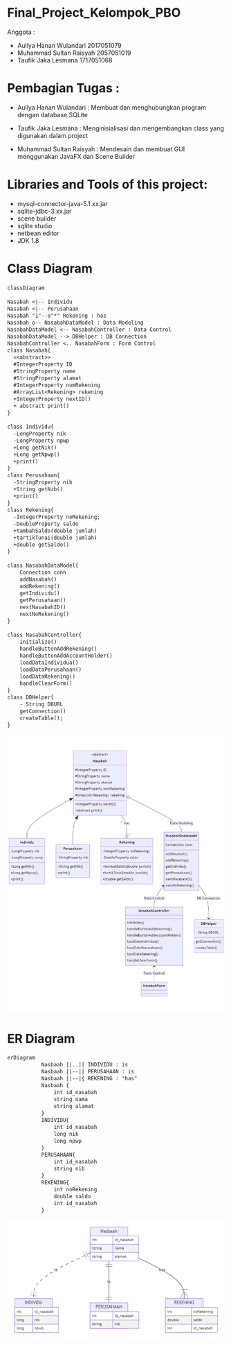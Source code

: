 # Final_Project_Kelompok_PBO

Anggota :

- Aullya Hanan Wulandari  2017051079
- Muhammad Sultan Raisyah 2057051019
- Taufik Jaka Lesmana     1717051068

# Pembagian Tugas :

- Aullya Hanan Wulandari : Membuat dan menghubungkan program dengan database SQLite

- Taufik Jaka Lesmana : Menginisialisasi dan mengembangkan class yang digunakan dalam project

- Muhammad Sultan Raisyah : Mendesain dan membuat GUI menggunakan JavaFX dan Scene Builder

# Libraries and Tools of this project:

- mysql-connector-java-5.1.xx.jar
- sqlite-jdbc-3.xx.jar
- scene builder
- sqlite studio
- netbean editor
- JDK 1.8

# Class Diagram

```Language
classDiagram

Nasabah <|-- Individu
Nasabah <|-- Perusahaan
Nasabah "1"--o"*" Rekening : has
Nasabah o-- NasabahDataModel : Data Modeling
NasabahDataModel <-- NasabahController : Data Control
NasabahDataModel --> DBHelper : DB Connection
NasabahController <.. NasabahForm : Form Control
class Nasabah{
  <<abstract>>
  #IntegerProperty ID
  #StringProperty name
  #StringProperty alamat
  #IntegerProperty numRekening
  #ArrayList<Rekening> rekening
  +IntegerProperty nextID()
  + abstract print()
}

class Individu{
  -LongProperty nik
  -LongProperty npwp
  +Long getNik()
  +Long getNpwp()
  +print()
}
class Perusahaan{
  -StringProperty nib
  +String getNib()
  +print()
}
class Rekening{
  -IntegerProperty noRekening;
  -DoubleProperty saldo
  +tambahSaldo(double jumlah)
  +tartikTunai(double jumlah)
  +double getSaldo()
}

class NasabahDataModel{
    Connection conn
    addNasabah()
    addRekening()
    getIndividu()
    getPerusahaan()
    nextNasabahID()
    nextNoRekening()
}

class NasabahController{
    initialize()
    handleButtonAddRekening()
    handleButtonAddAccountHolder()
    loadDataIndividua()
    loadDataPerusahaan()
    loadDataRekening()
    handleClearForm()
}
class DBHelper{
    - String DBURL
    getConnection()
    createTable();
}
```

![plot](ClassDiagram.png)

# ER Diagram

```Language
erDiagram
           Nasbaah ||..|| INDIVIDU : is
           Nasbaah ||--|| PERUSAHAAN : is
           Nasbaah ||--|{ REKENING : "has"
           Nasbaah {
               int id_nasabah
               string nama
               string alamat
           }
           INDIVIDU{
               int id_nasabah
               long nik
               long npwp
           }
           PERUSAHAAN{
               int id_nasabah
               string nib
           }
           REKENING{
               int noRekening
               double saldo
               int id_nasabah
           }
```
![plot](ERDiagram.png)
